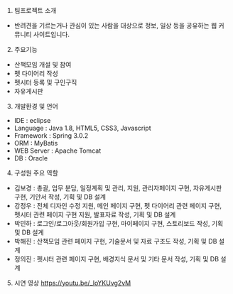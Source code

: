 1. 팀프로젝트 소개
- 반려견을 기르는거나 관심이 있는 사람을 대상으로 정보, 일상 등을 공유하는 웹 커뮤니티 사이트입니다.

2. 주요기능
- 산책모임 개설 및 참여
- 펫 다이어리 작성
- 펫시터 등록 및 구인구직
- 자유게시판

3. 개발환경 및 언어
- IDE : eclipse
- Language : Java 1.8, HTML5, CSS3, Javascript
- Framework : Spring 3.0.2
- ORM : MyBatis
- WEB Server : Apache Tomcat
- DB : Oracle

4. 구성원 주요 역할
- 김보경 : 총괄, 업무 분담, 일정계획 및 관리, 지원, 관리자페이지 구현, 자유게시판 구현, 기안서 작성, 기획 및 DB 설계
- 강정우 : 전체 디자인 수정 지원, 메인 페이지 구현, 펫 다이어리 관련 페이지 구현, 펫시터 관련 페이지 구현 지원, 발표자료 작성, 기획 및 DB 설계
- 박민하 : 로그인/로그아웃/회원가입 구현, 마이페이지 구현, 스토리보드 작성, 기획 및 DB 설계
- 박해진 : 산책모임 관련 페이지 구현, 기술문서 및 자료 구조도 작성, 기획 및 DB 설계
- 정의진 : 펫시터 관련 페이지 구현, 배경지식 문서 및 기타 문서 작성, 기획 및 DB 설계

5. 시연 영상
https://youtu.be/_loYKUvg2vM
